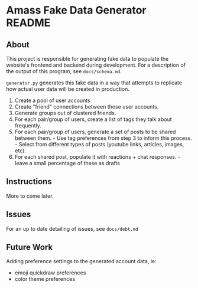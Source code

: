 # Amass Fake Data Generator README

## About
This project is responsible for generating fake data to populate the website's frontend and backend during development. For a description of the output of this program, see `docs/schema.md`.

`generator.py` generates this fake data in a way that attempts to replicate how actual user data will be created in production.
  1. Create a pool of user accounts
  2. Create "friend" connections between those user accounts.
  3. Generate groups out of clustered friends.
  3. For each pair/group of users, create a list of tags they talk about frequently.
  4. For each pair/group of users, generate a set of posts to be shared between them.
    - Use tag preferences from step 3 to inform this process.
    - Select from different types of posts (youtube links, articles, images, etc).
  5. For each shared post, populate it with reactions + chat responses.
    - leave a small percentage of these as drafts


## Instructions
More to come later.


## Issues
For an up to date detailing of issues, see `docs/debt.md`

## Future Work
Adding preference settings to the generated account data, ie:
  - emoji quickdraw preferences
  - color theme preferences
